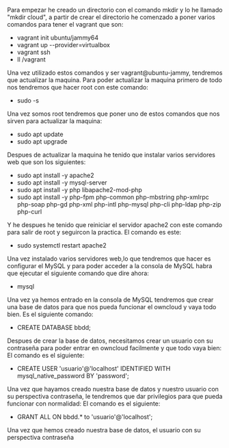 Para empezar he creado un directorio con el comando mkdir y lo he llamado "mkdir cloud", a partir de crear el directorio he comenzado a poner varios comandos para tener el vagrant que son:
 - vagrant init ubuntu/jammy64
 - vagrant up --provider=virtualbox
 - vagrant ssh
 - ll /vagrant

Una vez utilizado estos comandos y ser vagrant@ubuntu-jammy, tendremos que actualizar la maquina. Para poder actualizar la maquina primero de todo nos tendremos que hacer root con este comando:
 - sudo -s

Una vez somos root tendremos que poner uno de estos comandos que nos sirven para actualizar la maquina:
 - sudo apt update
 - sudo apt upgrade

Despues de actualizar la maquina he tenido que instalar varios servidores web que son los siguientes:
 - sudo apt install -y apache2
 - sudo apt install -y mysql-server
 - sudo apt install -y php libapache2-mod-php
 - sudo apt install -y php-fpm php-common php-mbstring php-xmlrpc php-soap php-gd php-xml php-intl php-mysql php-cli php-ldap php-zip php-curl

Y he despues he tenido que reiniciar el servidor apache2 con este comando para salir de root y seguircon la practica.
El comando es este:
 - sudo systemctl restart apache2

Una vez instalado varios servidores web,lo que tendremos que hacer es configurar el MySQL y para poder acceder a la consola de MySQL habra que ejecutar el siguiente comando que dire ahora:
 - mysql

Una vez ya hemos entrado en la consola de MySQL tendremos que crear una base de datos para que nos pueda funcionar el owncloud y vaya todo bien. 
Es el siguiente comando:
 - CREATE DATABASE bbdd;

Despues de crear la base de datos, necesitamos crear un usuario con su contraseña para poder entrar en owncloud facilmente y que todo vaya bien:
El comando es el siguiente:
 - CREATE USER 'usuario'@'localhost' IDENTIFIED WITH mysql_native_password BY 'password';

Una vez que hayamos creado nuestra base de datos y nuestro usuario con su perspectiva contraseña, le tendremos que dar privilegios para que pueda funcionar con normalidad:
El comando es el siguiente:
 - GRANT ALL ON bbdd.* to 'usuario'@'localhost';

Una vez que hemos creado nuestra base de datos, el usuario con su perspectiva contraseña 
